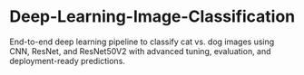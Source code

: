 # Deep-Learning-Image-Classification
End-to-end deep learning pipeline to classify cat vs. dog images using CNN, ResNet, and ResNet50V2 with advanced tuning, evaluation, and deployment-ready predictions.
